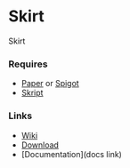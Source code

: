 # Skirt
Skirt

### Requires
* [Paper](https://papermc.io) or [Spigot](https://www.spigotmc.org)
* [Skript](https://github.com/SkriptLang/Skript)

### Links
* [Wiki](https://github.com/MrsDarth/skirt/wiki)
* [Download](https://github.com/MrsDarth/skirt/releases)
* [Documentation](docs link)

